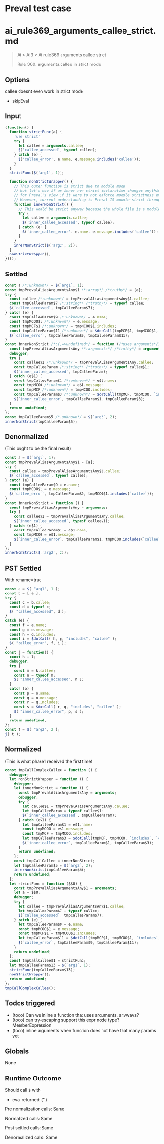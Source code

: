# Preval test case

# ai_rule369_arguments_callee_strict.md

> Ai > Ai3 > Ai rule369 arguments callee strict
>
> Rule 369: arguments.callee in strict mode

## Options

callee doesnt even work in strict mode

- skipEval

## Input

`````js filename=intro
(function() {
  function strictFunc(a) {
    'use strict';
    try {
      let callee = arguments.callee;
      $('callee_accessed', typeof callee);
    } catch (e) {
      $('callee_error', e.name, e.message.includes('callee'));
    }
  }
  strictFunc($('arg1', 1));

  function nonStrictWrapper() {
    // This outer function is strict due to module mode
    // but let's see if an inner non-strict declaration changes anything
    // for Preval's view if it were to not enforce module strictness everywhere.
    // However, current understanding is Preval IS module-strict throughout.
    function innerNonStrict() {
      // This would be strict anyway because the whole file is a module.
      try {
        let callee = arguments.callee;
        $('inner_callee_accessed', typeof callee);
      } catch (e) {
        $('inner_callee_error', e.name, e.message.includes('callee'));
      }
    }
    innerNonStrict($('arg2', 2));
  }
  nonStrictWrapper();
})();
`````


## Settled


`````js filename=intro
const a /*:unknown*/ = $(`arg1`, 1);
const tmpPrevalAliasArgumentsAny$1 /*:array*/ /*truthy*/ = [a];
try {
  const callee /*:unknown*/ = tmpPrevalAliasArgumentsAny$1.callee;
  const tmpCalleeParam$7 /*:string*/ /*truthy*/ = typeof callee;
  $(`callee_accessed`, tmpCalleeParam$7);
} catch (e) {
  const tmpCalleeParam$9 /*:unknown*/ = e.name;
  const tmpMCOO$1 /*:unknown*/ = e.message;
  const tmpMCF$1 /*:unknown*/ = tmpMCOO$1.includes;
  const tmpCalleeParam$11 /*:unknown*/ = $dotCall(tmpMCF$1, tmpMCOO$1, `includes`, `callee`);
  $(`callee_error`, tmpCalleeParam$9, tmpCalleeParam$11);
}
const innerNonStrict /*:()=>undefined*/ = function (/*uses arguments*/) {
  const tmpPrevalAliasArgumentsAny /*:arguments*/ /*truthy*/ = arguments;
  debugger;
  try {
    const callee$1 /*:unknown*/ = tmpPrevalAliasArgumentsAny.callee;
    const tmpCalleeParam /*:string*/ /*truthy*/ = typeof callee$1;
    $(`inner_callee_accessed`, tmpCalleeParam);
  } catch (e$1) {
    const tmpCalleeParam$1 /*:unknown*/ = e$1.name;
    const tmpMCOO /*:unknown*/ = e$1.message;
    const tmpMCF /*:unknown*/ = tmpMCOO.includes;
    const tmpCalleeParam$3 /*:unknown*/ = $dotCall(tmpMCF, tmpMCOO, `includes`, `callee`);
    $(`inner_callee_error`, tmpCalleeParam$1, tmpCalleeParam$3);
  }
  return undefined;
};
const tmpCalleeParam$5 /*:unknown*/ = $(`arg2`, 2);
innerNonStrict(tmpCalleeParam$5);
`````


## Denormalized
(This ought to be the final result)

`````js filename=intro
const a = $(`arg1`, 1);
const tmpPrevalAliasArgumentsAny$1 = [a];
try {
  const callee = tmpPrevalAliasArgumentsAny$1.callee;
  $(`callee_accessed`, typeof callee);
} catch (e) {
  const tmpCalleeParam$9 = e.name;
  const tmpMCOO$1 = e.message;
  $(`callee_error`, tmpCalleeParam$9, tmpMCOO$1.includes(`callee`));
}
const innerNonStrict = function () {
  const tmpPrevalAliasArgumentsAny = arguments;
  try {
    const callee$1 = tmpPrevalAliasArgumentsAny.callee;
    $(`inner_callee_accessed`, typeof callee$1);
  } catch (e$1) {
    const tmpCalleeParam$1 = e$1.name;
    const tmpMCOO = e$1.message;
    $(`inner_callee_error`, tmpCalleeParam$1, tmpMCOO.includes(`callee`));
  }
};
innerNonStrict($(`arg2`, 2));
`````


## PST Settled
With rename=true

`````js filename=intro
const a = $( "arg1", 1 );
const b = [ a ];
try {
  const c = b.callee;
  const d = typeof c;
  $( "callee_accessed", d );
}
catch (e) {
  const f = e.name;
  const g = e.message;
  const h = g.includes;
  const i = $dotCall( h, g, "includes", "callee" );
  $( "callee_error", f, i );
}
const j = function() {
  const k = l;
  debugger;
  try {
    const m = k.callee;
    const n = typeof m;
    $( "inner_callee_accessed", n );
  }
  catch (o) {
    const p = o.name;
    const q = o.message;
    const r = q.includes;
    const s = $dotCall( r, q, "includes", "callee" );
    $( "inner_callee_error", p, s );
  }
  return undefined;
};
const t = $( "arg2", 2 );
j( t );
`````


## Normalized
(This is what phase1 received the first time)

`````js filename=intro
const tmpCallComplexCallee = function () {
  debugger;
  let nonStrictWrapper = function () {
    debugger;
    let innerNonStrict = function () {
      const tmpPrevalAliasArgumentsAny = arguments;
      debugger;
      try {
        let callee$1 = tmpPrevalAliasArgumentsAny.callee;
        let tmpCalleeParam = typeof callee$1;
        $(`inner_callee_accessed`, tmpCalleeParam);
      } catch (e$1) {
        let tmpCalleeParam$1 = e$1.name;
        const tmpMCOO = e$1.message;
        const tmpMCF = tmpMCOO.includes;
        let tmpCalleeParam$3 = $dotCall(tmpMCF, tmpMCOO, `includes`, `callee`);
        $(`inner_callee_error`, tmpCalleeParam$1, tmpCalleeParam$3);
      }
      return undefined;
    };
    const tmpCallCallee = innerNonStrict;
    let tmpCalleeParam$5 = $(`arg2`, 2);
    innerNonStrict(tmpCalleeParam$5);
    return undefined;
  };
  let strictFunc = function ($$0) {
    const tmpPrevalAliasArgumentsAny$1 = arguments;
    let a = $$0;
    debugger;
    try {
      let callee = tmpPrevalAliasArgumentsAny$1.callee;
      let tmpCalleeParam$7 = typeof callee;
      $(`callee_accessed`, tmpCalleeParam$7);
    } catch (e) {
      let tmpCalleeParam$9 = e.name;
      const tmpMCOO$1 = e.message;
      const tmpMCF$1 = tmpMCOO$1.includes;
      let tmpCalleeParam$11 = $dotCall(tmpMCF$1, tmpMCOO$1, `includes`, `callee`);
      $(`callee_error`, tmpCalleeParam$9, tmpCalleeParam$11);
    }
    return undefined;
  };
  const tmpCallCallee$1 = strictFunc;
  let tmpCalleeParam$13 = $(`arg1`, 1);
  strictFunc(tmpCalleeParam$13);
  nonStrictWrapper();
  return undefined;
};
tmpCallComplexCallee();
`````


## Todos triggered


- (todo) Can we inline a function that uses arguments, anyways?
- (todo) can try-escaping support this expr node type? MemberExpression
- (todo) inline arguments when function does not have that many params yet


## Globals


None


## Runtime Outcome


Should call `$` with:
 - eval returned: ('<skipped by option>')

Pre normalization calls: Same

Normalized calls: Same

Post settled calls: Same

Denormalized calls: Same
